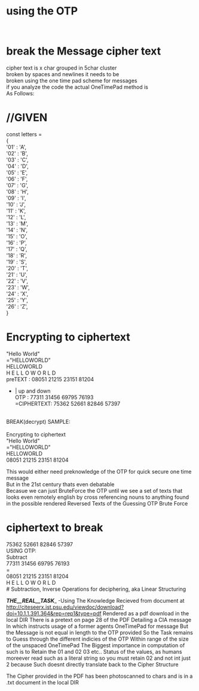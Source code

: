 # using the OTP<br/><br/>
# break the Message cipher text<br/>

cipher text is x char grouped in 5char cluster <br/>
broken by spaces and newlines it needs to be <br/>
broken using the one time pad scheme for messages <br/>
if you analyze the code the actual OneTimePad method is <br/>
As Follows: <br/>

# //GIVEN <br/>
const letters = <br/>
{ <br/>
'01' : 'A', <br/>
'02' : 'B',<br/>
'03' : 'C',<br/>
'04' : 'D',<br/>
'05' : 'E',<br/>
'06' : 'F',<br/>
'07' : 'G',<br/>
'08' : 'H',<br/>
'09' : 'I',<br/>
'10' : 'J',<br/>
'11' : 'K',<br/>
'12' : 'L',<br/>
'13' : 'M',<br/>
'14' : 'N',<br/>
'15' : 'O',<br/>
'16' : 'P',<br/>
'17' : 'Q',<br/>
'18' : 'R',<br/>
'19' : 'S',<br/>
'20' : 'T',<br/>
'21' : 'U',<br/>
'22' : 'V',<br/>
'23' : 'W',<br/>
'24' : 'X',<br/>
'25' : 'Y',<br/>
'26' : 'Z',<br/>
}<br/>
# Encrypting to ciphertext<br/>
"Hello World"<br/>
="HELLOWORLD"<br/>
HELLOWORLD<br/>
	     H E  L L O  W O  R L D<br/>
preTEXT    : 08051 21215 23151 81204<br/>
+ | up and down<br/>
OTP 	   : 77311 31456 69795 76193<br/>
=CIPHERTEXT: 75362 52661 82846 57397<br/>
<br/>
BREAK(decrypt) SAMPLE:<br/>

<br/>
Encrypting to ciphertext<br/>
"Hello World"<br/>
="HELLOWORLD"<br/>
HELLOWORLD<br/>
08051 21215 23151 81204<br/>

This would either need preknowledge of the OTP for quick secure one time message<br/>
But in the 21st century thats even debatable<br/>
Becasue we can just BruteForce the OTP until we see a set of texts that<br/>
looks even remotely english by cross referencing nouns to anything found<br/>
in the possible rendered Reversed Texts of the Guessing OTP Brute Force<br/>

# ciphertext to break <br/>

75362 52661 82846 57397<br/>
USING OTP:<br/>
Subtract<br/>
77311 31456 69795 76193<br/>
=<br/>
08051 21215 23151 81204<br/>
 H E  L L O  W O  R L D<br/> # Subtraction, Inverse Operations for deciphering, aka Linear Structuring<br/>


___________THE__REAL__TASK____________
-Using The Knowledge Recieved from document at
http://citeseerx.ist.psu.edu/viewdoc/download?doi=10.1.1.391.364&rep=rep1&type=pdf
Rendered as a pdf download in the local DIR
There is a pretext on page 28 of the PDF Detailing a CIA message
In which instructs usage of a former agents OneTimePad for message
But the Message is not equal in length to the OTP provided
So the Task remains to Guess through the different indicies of the OTP
Within range of the size of the unspaced OneTimePad
The Biggest importance in computation of such is to Retain the 01
and 02 03 etc.. Status of the values, as humans moreever read such
as a literal string so you must retain 02 and not int just 2 because
Such doesnt directly translate back to the Cipher Structure

The Cipher provided in the PDF has been photoscanned to chars and is in
a .txt document in the local DIR

